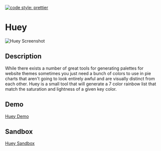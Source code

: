 [![code style: prettier](https://img.shields.io/badge/code_style-prettier-ff69b4.svg?style=flat-square)](https://github.com/prettier/prettier)

# Huey

![Huey Screenshot](https://i.imgur.com/3fDOcYE.png "Huey Screenshot")

## Description

While there exists a number of great tools for generating palettes for website themes sometimes you just need a bunch of colors to use in pie charts that aren't going to look entirely awful and are visually distinct from each other. Huey is a small tool that will generate a 7 color rainbow list that match the saturation and lightness of a given key color.

## Demo

[Huey Demo](https://huey.theirongiant.io)

## Sandbox
[Huey Sandbox](https://codesandbox.io/s/github/theirongiant/Huey)
